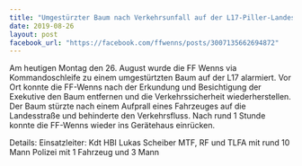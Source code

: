 ```yaml
---
title: "Umgestürzter Baum nach Verkehrsunfall auf der L17-Piller-Landesstraße"
date: 2019-08-26
layout: post
facebook_url: "https://facebook.com/ffwenns/posts/3007135662694872"
---
```


Am heutigen Montag den 26. August wurde die FF Wenns via Kommandoschleife zu einem umgestürtzten Baum auf der L17 alarmiert.
Vor Ort konnte die FF-Wenns nach der Erkundung und Besichtigung der Exekutive den Baum entfernen und die Verkehrssicherheit wiederherstellen.
Der Baum stürzte nach einem Aufprall eines Fahrzeuges auf die Landesstraße und behinderte den Verkehrsfluss.
Nach rund 1 Stunde konnte die FF-Wenns wieder ins Gerätehaus einrücken.

Details:
Einsatzleiter: Kdt HBI Lukas Scheiber
MTF, RF und TLFA mit rund 10 Mann
Polizei mit 1 Fahrzeug und 3 Mann